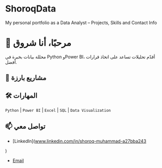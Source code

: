 # ShoroqData
My personal portfolio as a Data Analyst – Projects, Skills and Contact Info
# 👋 مرحبًا، أنا شروق
محللة بيانات بخبرة في Python وPower BI، أقدّم تحليلات تساعد على اتخاذ قرارات أفضل.

## 💼 مشاريع بارزة

## 🛠️ المهارات
`Python` | `Power BI` | `Excel` | `SQL` | `Data Visualization`

## 📫 تواصل معي
- [LinkedIn](www.linkedin.com/in/shoroq-muhammad-a27bba243


)
- [Email](mailto:Shoroqmalmutairi@gmail.com)
